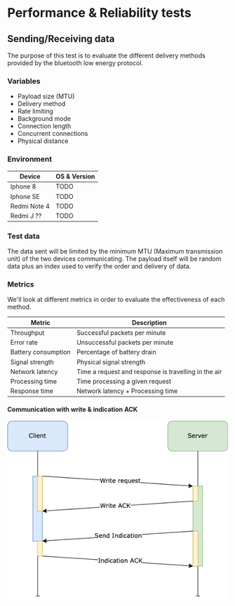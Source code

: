# Performance & Reliability tests

## Sending/Receiving data

The purpose of this test is to evaluate the different delivery methods provided
by the bluetooth low energy protocol.

### Variables

- Payload size (MTU)
- Delivery method
- Rate limiting
- Background mode
- Connection length
- Concurrent connections
- Physical distance

### Environment

| Device       | OS & Version |
| ------------ | ------------ |
| Iphone 8     | TODO |
| Iphone SE    | TODO |
| Redmi Note 4 | TODO |
| Redmi J ??   | TODO |

### Test data

The data sent will be limited by the minimum MTU (Maximum transmission unit) of
the two devices communicating. The payload itself will be random data plus an
index used to verify the order and delivery of data.

### Metrics

We'll look at different metrics in order to evaluate the effectiveness of each method.

| Metric              | Description                     |
| ------------------- | ------------------------------- |
| Throughput          | Successful packets per minute   |
| Error rate          | Unsuccessful packets per minute |
| Battery consumption | Percentage of battery drain     |
| Signal strength     | Physical signal strength        |
| Network latency     | Time a request and response is travelling in the air |
| Processing time     | Time processing a given request |
| Response time       | Network latency + Processing time |

#### Communication with write & indication ACK

![Bluetooth communication with ACKs](diagrams/bluetooth_communication.png)